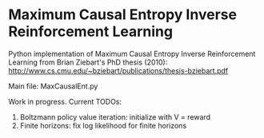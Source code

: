 # Maximum Causal Entropy Inverse Reinforcement Learning

Python implementation of Maximum Causal Entropy Inverse Reinforcement Learning from Brian Ziebart's PhD thesis (2010): http://www.cs.cmu.edu/~bziebart/publications/thesis-bziebart.pdf

Main file: MaxCausalEnt.py

Work in progress. Current TODOs:
1) Boltzmann policy value iteration: initialize with V = reward
2) Finite horizons: fix log likelihood for finite horizons
